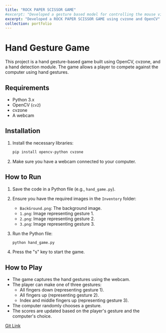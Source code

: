 ```yaml
---
title: "ROCK PAPER SCISSOR GAME"
#excerpt: "Developed a gesture based model for controlling the mouse virtually using media-pipe and OpenCV<br/><img src='/images/500x300.png'>"
excerpt: "Developed a ROCK PAPER SCISSOR GAME using cvzone and OpenCV"
collection: portfolio
---
```


# Hand Gesture Game

This project is a hand gesture-based game built using OpenCV, cvzone, and a hand detection module. The game allows a player to compete against the computer using hand gestures.

## Requirements

- Python 3.x
- OpenCV (`cv2`)
- cvzone
- A webcam

## Installation

1. Install the necessary libraries:

   ```bash
   pip install opencv-python cvzone
   ```

2. Make sure you have a webcam connected to your computer.

## How to Run

1. Save the code in a Python file (e.g., `hand_game.py`).

2. Ensure you have the required images in the `Inventory` folder:

   - `BackGround.png`: The background image.
   - `1.png`: Image representing gesture 1.
   - `2.png`: Image representing gesture 2.
   - `3.png`: Image representing gesture 3.

3. Run the Python file:

   ```bash
   python hand_game.py
   ```

4. Press the "s" key to start the game.

## How to Play

- The game captures the hand gestures using the webcam.
- The player can make one of three gestures:
  - All fingers down (representing gesture 1).
  - All fingers up (representing gesture 2).
  - Index and middle fingers up (representing gesture 3).
- The computer randomly chooses a gesture.
- The scores are updated based on the player's gesture and the computer's choice.

[Git Link](https://github.com/hemanth1403/Rock-Paper-Scissor-Game)
